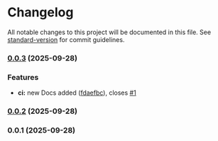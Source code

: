 # Changelog

All notable changes to this project will be documented in this file. See [standard-version](https://github.com/conventional-changelog/standard-version) for commit guidelines.

### [0.0.3](https://github.com/lxisoft/.github/compare/v0.0.2...v0.0.3) (2025-09-28)


### Features

* **ci:** new Docs added ([fdaefbc](https://github.com/lxisoft/.github/commit/fdaefbc20fdb2c7721f09f5a18a78a6b7daad3e2)), closes [#1](https://github.com/lxisoft/.github/issues/1)

### [0.0.2](https://github.com/lxisoft/.github/compare/v0.0.1...v0.0.2) (2025-09-28)

### 0.0.1 (2025-09-28)
